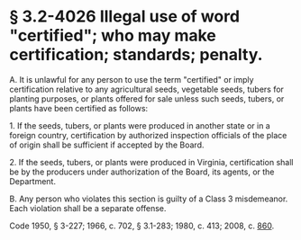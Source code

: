 # § 3.2-4026 Illegal use of word "certified"; who may make certification; standards; penalty.

<p>A. It is unlawful for any person to use the term "certified" or imply certification relative to any agricultural seeds, vegetable seeds, tubers for planting purposes, or plants offered for sale unless such seeds, tubers, or plants have been certified as follows:</p><p>1. If the seeds, tubers, or plants were produced in another state or in a foreign country, certification by authorized inspection officials of the place of origin shall be sufficient if accepted by the Board.</p><p>2. If the seeds, tubers, or plants were produced in Virginia, certification shall be by the producers under authorization of the Board, its agents, or the Department.</p><p>B. Any person who violates this section is guilty of a Class 3 misdemeanor. Each violation shall be a separate offense.</p><p>Code 1950, § 3-227; 1966, c. 702, § 3.1-283; 1980, c. 413; 2008, c. <a href='http://lis.virginia.gov/cgi-bin/legp604.exe?081+ful+CHAP0860'>860</a>.</p>